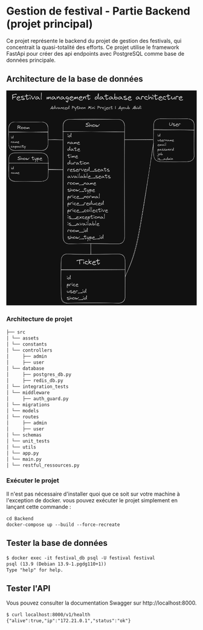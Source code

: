 # Gestion de festival - Partie Backend (projet principal)
Ce projet représente le backend du projet de gestion des festivals, qui concentrait la quasi-totalité des efforts. Ce projet utilise le framework FastApi pour créer des api endpoints avec PostgreSQL comme base de données principale.
## Architecture de la base de données
![architecture](./assets/database_architecture.png)

### Architecture de projet
```
├── src
│ └── assets
│ └── constants
│ └── controllers
│     ├── admin
│     ├── user
│ └── database
│     ├── postgres_db.py
│     ├── redis_db.py
│ └── integration_tests
│ └── middleware
│     ├── auth_guard.py
│ └── migrations
│ └── models
│ └── routes
│     ├── admin
│     ├── user
│ └── schemas
│ └── unit_tests
│ └── utils
│ └── app.py
│ └── main.py
│ └── restful_ressources.py
```

### Exécuter le projet
Il n'est pas nécessaire d'installer quoi que ce soit sur votre machine à l'exception de docker. vous pouvez exécuter le projet simplement en lançant cette commande :
```shell
cd Backend
docker-compose up --build --force-recreate
```
## Tester la base de données

```shell
$ docker exec -it festival_db psql -U festival festival
psql (13.9 (Debian 13.9-1.pgdg110+1))
Type "help" for help.
```

## Tester l'API

Vous pouvez consulter la documentation Swagger sur http://localhost:8000.

```shell
$ curl localhost:8000/v1/health
{"alive":true,"ip":"172.21.0.1","status":"ok"}
```
